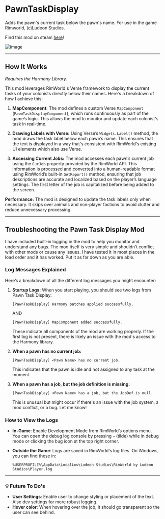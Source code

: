 # PawnTaskDisplay

Adds the pawn's current task below the pawn's name. For use in the game Rimworld, (c)Ludeon Studios.

Find this mod on steam [here](https://steamcommunity.com/sharedfiles/filedetails/?id=3335474906)!

![image](https://github.com/user-attachments/assets/48b5c28f-3159-4dff-8f33-7a70976a30bf)

---

## How It Works
*Requires the Harmony Library.* 

This mod leverages RimWorld's Verse framework to display the current tasks of your colonists directly below their names. Here's a breakdown of how I achieve this:

1. **MapComponent:**
The mod defines a custom Verse `MapComponent` (`PawnTaskDisplayComponent`), which runs continuously as part of the game’s logic. This allows the mod to monitor and update each colonist's task in real-time.

2. **Drawing Labels with Verse:**
Using Verse’s `Widgets.Label()` method, the mod draws the task label below each pawn’s name. This ensures that the text is displayed in a way that's consistent with RimWorld's existing UI elements which also use Verse.

4. **Accessing Current Jobs:**
The mod accesses each pawn’s current job using the `CurJob` property provided by the RimWorld API. This information is processed and converted into a human-readable format using RimWorld’s built-in `GetReport()` method, ensuring that job descriptions are accurate and localized based on the player’s language settings. The first letter of the job is capitalized before being added to the screen.

**Performance:**
The mod is designed to update the task labels only when necessary. It skips over animals and non-player factions to avoid clutter and reduce unnecessary processing.

---

## Troubleshooting the Pawn Task Display Mod

I have included built-in logging in the mod to help you monitor and understand any bugs. The mod itself is very simple and shouldn't conflict with other mods or cause any issues. I have tested it in most places in the load order and it has worked. Put it as far down as you are able.

### Log Messages Explained
Here’s a breakdown of all the different log messages you might encounter:

1. **Startup Logs:**
   When you start playing, you should see two logs from Pawn Task Display:
   ```
   [PawnTaskDisplay] Harmony patches applied successfully.
   ```
   AND
   ```
   [PawnTaskDisplay] MapComponent added successfully.
   ```
   These indicate all components of the mod are working properly. If the first log is not present, there is likely an issue with the mod's access to the Harmony library.


2. **When a pawn has no current job:**
   ```
   [PawnTaskDisplay] <Pawn Name> has no current job.
   ```
   This indicates that the pawn is idle and not assigned to any task at the moment.

3. **When a pawn has a job, but the job definition is missing:**
   ```
   [PawnTaskDisplay] <Pawn Name> has a job, but the JobDef is null.
   ```
   This is unusual but might occur if there's an issue with the job system, a mod conflict, or a bug. Let me know!

### How to View the Logs
- **In-Game**: Enable Development Mode from RimWorld’s options menu. You can open the debug log console by pressing `~` (tilde) while in debug mode or clicking the bug icon at the top right corner.
  
- **Outside the Game**: Logs are saved in RimWorld's log files. On Windows, you can find these in:
  ```
  %USERPROFILE%\AppData\LocalLow\Ludeon Studios\RimWorld by Ludeon Studios\Player.log
  ```
---

### 💡 Future To Do's
- **User Settings**: Enable user to change styling or placement of the text. Also dev settings for more robust logging.
- **Hover color**: When hovering over the job, it should go transparent so the user can see behind.
  
